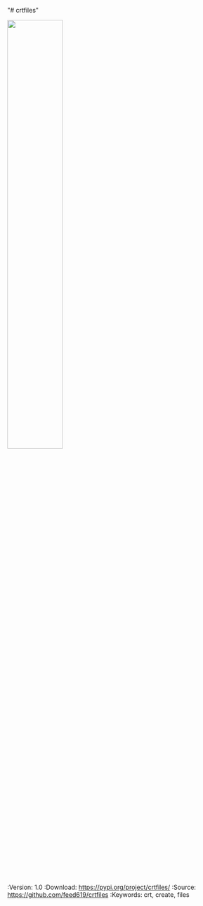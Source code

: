 "# crtfiles"

<img src="media/logo/crt_logo_dark.png" width="50%"/>

:Version: 1.0
:Download: https://pypi.org/project/crtfiles/
:Source: https://github.com/feed619/crtfiles
:Keywords: crt, create, files
